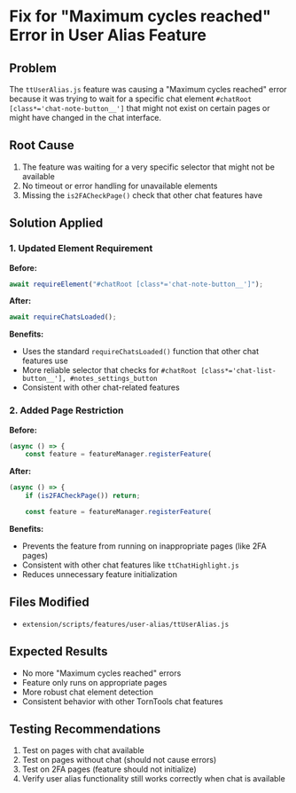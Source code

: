 # Fix for "Maximum cycles reached" Error in User Alias Feature

## Problem
The `ttUserAlias.js` feature was causing a "Maximum cycles reached" error because it was trying to wait for a specific chat element `#chatRoot [class*='chat-note-button__']` that might not exist on certain pages or might have changed in the chat interface.

## Root Cause
1. The feature was waiting for a very specific selector that might not be available
2. No timeout or error handling for unavailable elements
3. Missing the `is2FACheckPage()` check that other chat features have

## Solution Applied

### 1. Updated Element Requirement
**Before:**
```javascript
await requireElement("#chatRoot [class*='chat-note-button__']");
```

**After:**
```javascript
await requireChatsLoaded();
```

**Benefits:**
- Uses the standard `requireChatsLoaded()` function that other chat features use
- More reliable selector that checks for `#chatRoot [class*='chat-list-button__'], #notes_settings_button`
- Consistent with other chat-related features

### 2. Added Page Restriction
**Before:**
```javascript
(async () => {
	const feature = featureManager.registerFeature(
```

**After:**
```javascript
(async () => {
	if (is2FACheckPage()) return;

	const feature = featureManager.registerFeature(
```

**Benefits:**
- Prevents the feature from running on inappropriate pages (like 2FA pages)
- Consistent with other chat features like `ttChatHighlight.js`
- Reduces unnecessary feature initialization

## Files Modified
- `extension/scripts/features/user-alias/ttUserAlias.js`

## Expected Results
- No more "Maximum cycles reached" errors
- Feature only runs on appropriate pages
- More robust chat element detection
- Consistent behavior with other TornTools chat features

## Testing Recommendations
1. Test on pages with chat available
2. Test on pages without chat (should not cause errors)
3. Test on 2FA pages (feature should not initialize)
4. Verify user alias functionality still works correctly when chat is available
